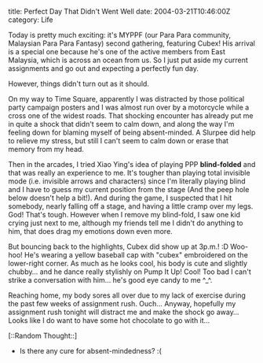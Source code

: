 title: Perfect Day That Didn't Went Well
date: 2004-03-21T10:46:00Z
category: Life

Today is pretty much exciting: it's MYPPF (our Para Para community, Malaysian Para Para Fantasy) second gathering, featuring Cubex! His arrival is a special one because he's one of the active members from East Malaysia, which is across an ocean from us. So I just put aside my current assignments and go out and expecting a perfectly fun day.

However, things didn't turn out as it should.

On my way to Time Square, apparently I was distracted by those political party campaign posters and I was almost run over by a motorcycle while a cross one of the widest roads. That shocking encounter has already put me in quite a shock that didn't seem to calm down, and along the way I'm feeling down for blaming myself of being absent-minded. A Slurpee did help to relieve my stress, but still I can't seem to calm down or erase that memory from my head.

Then in the arcades, I tried Xiao Ying's idea of playing PPP **blind-folded** and that was really an experience to me. It's tougher than playing total invisible mode (i.e. invisible arrows and characters) since I'm literally playing blind and I have to guess my current position from the stage (And the peep hole below doesn't help a bit!). And during the game, I suspected that I hit somebody, nearly falling off a stage, and having a little cramp over my legs. God! That's tough. However when I remove my blind-fold, I saw one kid crying just next to me, although my friends tell me I didn't do anything to him, that does drag my emotions down even more.

But bouncing back to the highlights, Cubex did show up at 3p.m.! :D Woo-hoo! He's wearing a yellow baseball cap with "cubex" embroidered on the lower-right corner. As much as he looks cool, his body is cute and slightly chubby… and he dance really stylishly on Pump It Up! Cool! Too bad I can't strike a conversation with him… he's good eye candy to me ^\_^.

Reaching home, my body sores all over due to my lack of exercise during the past few weeks of assignment rush. Ouch… Anyway, hopefully my assignment rush tonight will distract me and make the shock go away… Looks like I do want to have some hot chocolate to go with it…

[::Random Thought::]

- Is there any cure for absent-mindedness? :(

